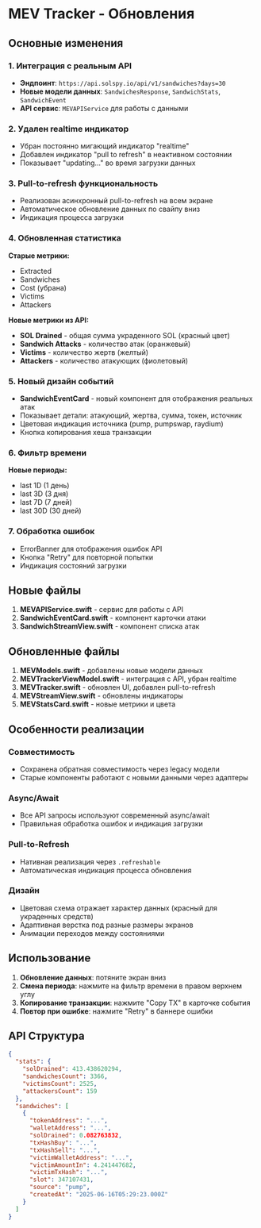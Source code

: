 # MEV Tracker - Обновления

## Основные изменения

### 1. Интеграция с реальным API 
- **Эндпоинт**: `https://api.solspy.io/api/v1/sandwiches?days=30`
- **Новые модели данных**: `SandwichesResponse`, `SandwichStats`, `SandwichEvent`
- **API сервис**: `MEVAPIService` для работы с данными

### 2. Удален realtime индикатор
- Убран постоянно мигающий индикатор "realtime"
- Добавлен индикатор "pull to refresh" в неактивном состоянии
- Показывает "updating..." во время загрузки данных

### 3. Pull-to-refresh функциональность
- Реализован асинхронный pull-to-refresh на всем экране
- Автоматическое обновление данных по свайпу вниз
- Индикация процесса загрузки

### 4. Обновленная статистика
**Старые метрики:**
- Extracted
- Sandwiches
- Cost (убрана)
- Victims  
- Attackers

**Новые метрики из API:**
- **SOL Drained** - общая сумма украденного SOL (красный цвет)
- **Sandwich Attacks** - количество атак (оранжевый)
- **Victims** - количество жертв (желтый) 
- **Attackers** - количество атакующих (фиолетовый)

### 5. Новый дизайн событий
- **SandwichEventCard** - новый компонент для отображения реальных атак
- Показывает детали: атакующий, жертва, сумма, токен, источник
- Цветовая индикация источника (pump, pumpswap, raydium)
- Кнопка копирования хеша транзакции

### 6. Фильтр времени
**Новые периоды:**
- last 1D (1 день)
- last 3D (3 дня) 
- last 7D (7 дней)
- last 30D (30 дней)

### 7. Обработка ошибок
- ErrorBanner для отображения ошибок API
- Кнопка "Retry" для повторной попытки
- Индикация состояний загрузки

## Новые файлы

1. **MEVAPIService.swift** - сервис для работы с API
2. **SandwichEventCard.swift** - компонент карточки атаки
3. **SandwichStreamView.swift** - компонент списка атак

## Обновленные файлы

1. **MEVModels.swift** - добавлены новые модели данных
2. **MEVTrackerViewModel.swift** - интеграция с API, убран realtime
3. **MEVTracker.swift** - обновлен UI, добавлен pull-to-refresh
4. **MEVStreamView.swift** - обновлены индикаторы
5. **MEVStatsCard.swift** - новые метрики и цвета

## Особенности реализации

### Совместимость
- Сохранена обратная совместимость через legacy модели
- Старые компоненты работают с новыми данными через адаптеры

### Async/Await
- Все API запросы используют современный async/await
- Правильная обработка ошибок и индикация загрузки

### Pull-to-Refresh
- Нативная реализация через `.refreshable`
- Автоматическая индикация процесса обновления

### Дизайн
- Цветовая схема отражает характер данных (красный для украденных средств)
- Адаптивная верстка под разные размеры экранов
- Анимации переходов между состояниями

## Использование

1. **Обновление данных**: потяните экран вниз
2. **Смена периода**: нажмите на фильтр времени в правом верхнем углу
3. **Копирование транзакции**: нажмите "Copy TX" в карточке события
4. **Повтор при ошибке**: нажмите "Retry" в баннере ошибки

## API Структура

```json
{
  "stats": {
    "solDrained": 413.438620294,
    "sandwichesCount": 3366,
    "victimsCount": 2525,
    "attackersCount": 159
  },
  "sandwiches": [
    {
      "tokenAddress": "...",
      "walletAddress": "...",
      "solDrained": 0.082763832,
      "txHashBuy": "...",
      "txHashSell": "...",
      "victimWalletAddress": "...",
      "victimAmountIn": 4.241447682,
      "victimTxHash": "...",
      "slot": 347107431,
      "source": "pump",
      "createdAt": "2025-06-16T05:29:23.000Z"
    }
  ]
}
``` 